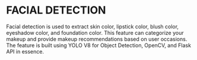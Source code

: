 # FACIAL DETECTION

Facial detection is used to extract skin color, lipstick color, blush color, eyeshadow color, and foundation color.
This feature can categorize your makeup and provide makeup recommendations based on user occasions. 
The feature is built using YOLO V8 for Object Detection, OpenCV, and Flask API in essence.
